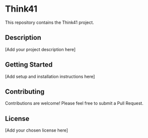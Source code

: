 # Think41

This repository contains the Think41 project.

## Description

[Add your project description here]

## Getting Started

[Add setup and installation instructions here]

## Contributing

Contributions are welcome! Please feel free to submit a Pull Request.

## License

[Add your chosen license here]